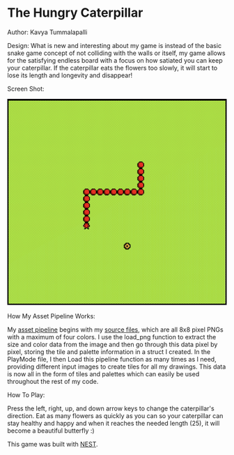 # The Hungry Caterpillar

Author: Kavya Tummalapalli

Design: What is new and interesting about my game is instead of the basic snake game concept of not colliding with the walls or itself, my game allows for the satisfying endless board with a focus on how satiated you can keep your caterpillar. If the caterpillar eats the flowers too slowly, it will start to lose its length and longevity and disappear!

Screen Shot:

![Screen Shot](screenshot.png)

How My Asset Pipeline Works:

My [asset pipeline](LoadedData.cpp) begins with my [source files](assets/), which are all 8x8 pixel PNGs with a maximum of four colors. I use the load_png function to extract the size and color data from the image and then go through this data pixel by pixel, storing the tile and palette information in a struct I created. In the PlayMode file, I then Load this pipeline function as many times as I need, providing different input images to create tiles for all my drawings. This data is now all in the form of tiles and palettes which can easily be used throughout the rest of my code.

How To Play:

Press the left, right, up, and down arrow keys to change the caterpillar's direction. Eat as many flowers as quickly as you can so your caterpillar can stay healthy and happy and when it reaches the needed length (25), it will become a beautiful butterfly :)

This game was built with [NEST](NEST.md).

